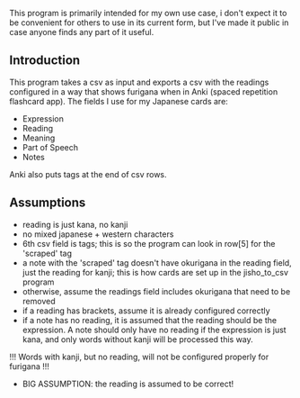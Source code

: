 This program is primarily intended for my own use case, i don't expect it to be convenient for others to use in its current form, but I've made it public in case anyone finds any part of it useful.

## Introduction
This program takes a csv as input and exports a csv with the readings configured in a way that shows furigana when in Anki (spaced repetition flashcard app). The fields I use for my Japanese cards are: 

* Expression
* Reading
* Meaning
* Part of Speech
* Notes

Anki also puts tags at the end of csv rows.

## Assumptions
* reading is just kana, no kanji
* no mixed japanese + western characters
* 6th csv field is tags; this is so the program can look in row[5] for the 'scraped' tag
* a note with the 'scraped' tag doesn't have okurigana in the reading field, just the reading for kanji; this is how cards are set up in the jisho_to_csv program
* otherwise, assume the readings field includes okurigana that need to be removed
* if a reading has brackets, assume it is already configured correctly
* if a note has no reading, it is assumed that the reading should be the expression. A note should only have no reading if the expression is just kana, and only words without kanji will be processed this way. 

!!! Words with kanji, but no reading, will not be configured properly for furigana !!!

* BIG ASSUMPTION: the reading is assumed to be correct!
